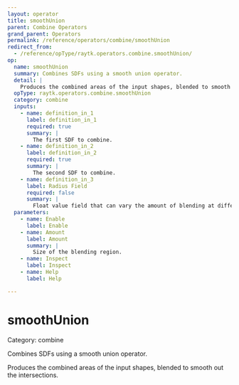 ```yaml
---
layout: operator
title: smoothUnion
parent: Combine Operators
grand_parent: Operators
permalink: /reference/operators/combine/smoothUnion
redirect_from:
  - /reference/opType/raytk.operators.combine.smoothUnion/
op:
  name: smoothUnion
  summary: Combines SDFs using a smooth union operator.
  detail: |
    Produces the combined areas of the input shapes, blended to smooth out the intersections.
  opType: raytk.operators.combine.smoothUnion
  category: combine
  inputs:
    - name: definition_in_1
      label: definition_in_1
      required: true
      summary: |
        The first SDF to combine.
    - name: definition_in_2
      label: definition_in_2
      required: true
      summary: |
        The second SDF to combine.
    - name: definition_in_3
      label: Radius Field
      required: false
      summary: |
        Float value field that can vary the amount of blending at different points in space.
  parameters:
    - name: Enable
      label: Enable
    - name: Amount
      label: Amount
      summary: |
        Size of the blending region.
    - name: Inspect
      label: Inspect
    - name: Help
      label: Help

---
```


# smoothUnion

Category: combine



Combines SDFs using a smooth union operator.

Produces the combined areas of the input shapes, blended to smooth out the intersections.